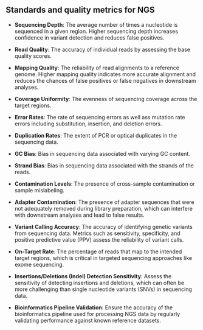 ## Standards and quality metrics for NGS 

- **Sequencing Depth**: The average number of times a nucleotide is sequenced in a given region. Higher sequencing depth increases confidence in variant detection and reduces false positives.

- **Read Quality**: The accuracy of individual reads by assessing the base quality scores. 

- **Mapping Quality**: The reliability of read alignments to a reference genome. Higher mapping quality indicates more accurate alignment and reduces the chances of false positives or false negatives in downstream analyses.

- **Coverage Uniformity**: The evenness of sequencing coverage across the target regions.

- **Error Rates**: The rate of sequencing errors as well ass mutation rate errors including substitution, insertion, and deletion errors. 

- **Duplication Rates**: The extent of PCR or optical duplicates in the sequencing data.

- **GC Bias**: Bias in sequencing data associated with varying GC content. 

- **Strand Bias**: Bias in sequencing data associated with the strands of the reads. 

- **Contamination Levels**: The presence of cross-sample contamination or sample mislabeling.

- **Adapter Contamination**: The presence of adapter sequences that were not adequately removed during library preparation, which can interfere with downstream analyses and lead to false results.

- **Variant Calling Accuracy**: The accuracy of identifying genetic variants from sequencing data. Metrics such as sensitivity, specificity, and positive predictive value (PPV) assess the reliability of variant calls.

- **On-Target Rate**: The percentage of reads that map to the intended target regions, which is critical in targeted sequencing approaches like exome sequencing.

- **Insertions/Deletions (Indel) Detection Sensitivity**: Assess the sensitivity of detecting insertions and deletions, which can often be more challenging than single nucleotide variants (SNVs) in sequencing data.
  
- **Bioinformatics Pipeline Validation**: Ensure the accuracy of the bioinformatics pipeline used for processing NGS data by regularly validating performance against known reference datasets.

